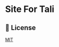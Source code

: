 # Site For Tali



## 🔑 License
[MIT](https://github.com/Joabsonlg/vuetify-landing-page/blob/master/LICENSE)
